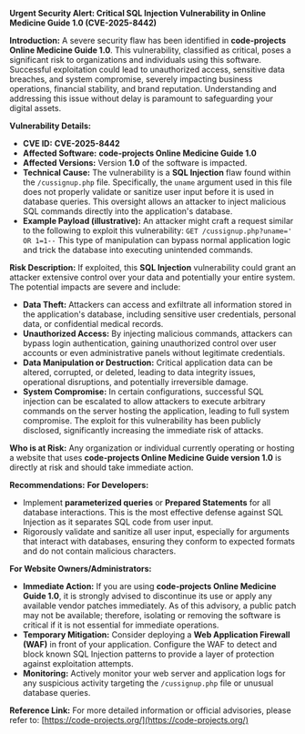 **Urgent Security Alert: Critical SQL Injection Vulnerability in Online Medicine Guide 1.0 (CVE-2025-8442)**

**Introduction:**
A severe security flaw has been identified in **code-projects Online Medicine Guide 1.0**. This vulnerability, classified as critical, poses a significant risk to organizations and individuals using this software. Successful exploitation could lead to unauthorized access, sensitive data breaches, and system compromise, severely impacting business operations, financial stability, and brand reputation. Understanding and addressing this issue without delay is paramount to safeguarding your digital assets.

**Vulnerability Details:**
*   **CVE ID:** **CVE-2025-8442**
*   **Affected Software:** **code-projects Online Medicine Guide 1.0**
*   **Affected Versions:** Version **1.0** of the software is impacted.
*   **Technical Cause:** The vulnerability is a **SQL Injection** flaw found within the `/cussignup.php` file. Specifically, the `uname` argument used in this file does not properly validate or sanitize user input before it is used in database queries. This oversight allows an attacker to inject malicious SQL commands directly into the application's database.
*   **Example Payload (illustrative):** An attacker might craft a request similar to the following to exploit this vulnerability:
    `GET /cussignup.php?uname=' OR 1=1--`
    This type of manipulation can bypass normal application logic and trick the database into executing unintended commands.

**Risk Description:**
If exploited, this **SQL Injection** vulnerability could grant an attacker extensive control over your data and potentially your entire system. The potential impacts are severe and include:
*   **Data Theft:** Attackers can access and exfiltrate all information stored in the application's database, including sensitive user credentials, personal data, or confidential medical records.
*   **Unauthorized Access:** By injecting malicious commands, attackers can bypass login authentication, gaining unauthorized control over user accounts or even administrative panels without legitimate credentials.
*   **Data Manipulation or Destruction:** Critical application data can be altered, corrupted, or deleted, leading to data integrity issues, operational disruptions, and potentially irreversible damage.
*   **System Compromise:** In certain configurations, successful SQL injection can be escalated to allow attackers to execute arbitrary commands on the server hosting the application, leading to full system compromise.
The exploit for this vulnerability has been publicly disclosed, significantly increasing the immediate risk of attacks.

**Who is at Risk:**
Any organization or individual currently operating or hosting a website that uses **code-projects Online Medicine Guide version 1.0** is directly at risk and should take immediate action.

**Recommendations:**
**For Developers:**
*   Implement **parameterized queries** or **Prepared Statements** for all database interactions. This is the most effective defense against SQL Injection as it separates SQL code from user input.
*   Rigorously validate and sanitize all user input, especially for arguments that interact with databases, ensuring they conform to expected formats and do not contain malicious characters.

**For Website Owners/Administrators:**
*   **Immediate Action:** If you are using **code-projects Online Medicine Guide 1.0**, it is strongly advised to discontinue its use or apply any available vendor patches immediately. As of this advisory, a public patch may not be available; therefore, isolating or removing the software is critical if it is not essential for immediate operations.
*   **Temporary Mitigation:** Consider deploying a **Web Application Firewall (WAF)** in front of your application. Configure the WAF to detect and block known SQL Injection patterns to provide a layer of protection against exploitation attempts.
*   **Monitoring:** Actively monitor your web server and application logs for any suspicious activity targeting the `/cussignup.php` file or unusual database queries.

**Reference Link:**
For more detailed information or official advisories, please refer to: [https://code-projects.org/](https://code-projects.org/)